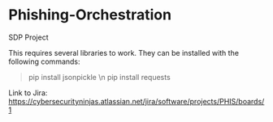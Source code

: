# Phishing-Orchestration
SDP Project

This requires several libraries to work. They can be installed with the following commands:
>pip install jsonpickle \n
>pip install requests

Link to Jira: https://cybersecurityninjas.atlassian.net/jira/software/projects/PHIS/boards/1
